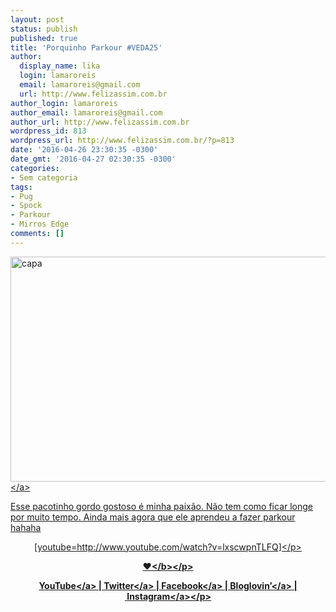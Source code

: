 ```yaml
---
layout: post
status: publish
published: true
title: 'Porquinho Parkour #VEDA25'
author:
  display_name: lika
  login: lamaroreis
  email: lamaroreis@gmail.com
  url: http://www.felizassim.com.br
author_login: lamaroreis
author_email: lamaroreis@gmail.com
author_url: http://www.felizassim.com.br
wordpress_id: 813
wordpress_url: http://www.felizassim.com.br/?p=813
date: '2016-04-26 23:30:35 -0300'
date_gmt: '2016-04-27 02:30:35 -0300'
categories:
- Sem categoria
tags:
- Pug
- Spock
- Parkour
- Mirros Edge
comments: []
---
```

<p><a href="http:&#47;&#47;www.felizassim.com.br&#47;wp-content&#47;uploads&#47;2016&#47;04&#47;capa25.jpg"><img class="aligncenter size-large wp-image-814" src="http:&#47;&#47;www.felizassim.com.br&#47;wp-content&#47;uploads&#47;2016&#47;04&#47;capa25-1024x576.jpg" alt="capa" width="640" height="360" &#47;><&#47;a></p>
<p>Esse pacotinho gordo gostoso &eacute; minha paix&atilde;o. N&atilde;o tem como ficar longe por muito tempo. Ainda mais agora que ele aprendeu a fazer parkour hahaha</p>
<p style="text-align: center;">[youtube=http:&#47;&#47;www.youtube.com&#47;watch?v=lxscwpnTLFQ]<&#47;p></p>
<p style="text-align: center;"><b>&hearts;<&#47;b><&#47;p></p>
<p style="text-align: center;"><a href="https:&#47;&#47;www.youtube.com&#47;channel&#47;UCTk3xkOSzWzf8Ba-wJN8jDA" target="_blank">YouTube<&#47;a> |&nbsp;<a href="https:&#47;&#47;twitter.com&#47;pocketlika" target="_blank">Twitter<&#47;a>&nbsp;|&nbsp;<a href="http:&#47;&#47;www.facebook.com&#47;blogfelizassim" target="_blank">Facebook<&#47;a>&nbsp;|&nbsp;<a href="https:&#47;&#47;www.bloglovin.com&#47;blogs&#47;feliz-assim-14224049" target="_blank">Bloglovin&rsquo;<&#47;a>&nbsp;|&nbsp;<a href="http:&#47;&#47;instagram.com&#47;pocketlika" target="_blank">Instagram<&#47;a><&#47;p></p>

